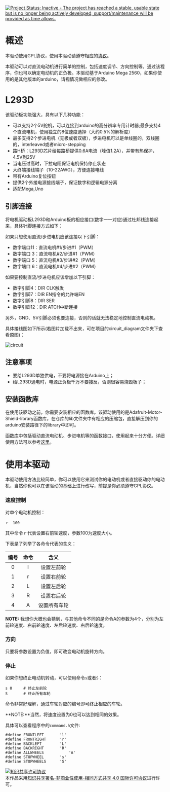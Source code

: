 [![Project Status: Inactive - The project has reached a stable, usable state but is no longer being actively developed; support/maintenance will be provided as time allows.](http://www.repostatus.org/badges/latest/inactive.svg)](http://www.repostatus.org/#inactive)

# 概述

本驱动使用GPL协议，使用本驱动请遵守相应的[协议](https://github.com/Saturn-robot/L293D_driver/blob/master/LICENSE)。

本驱动可以对直流电动机进行简单的控制，包括速度调节、方向控制等。通过该程序，你也可以确定电动机的正负极。本驱动基于Arduino Mega 2560，如果你使用的是其他版本的arduino，请视情况做相应的修改。

# L293D

该驱动板功能强大，具有以下几种功能：
- 可以支持2个5V舵机，可以连接到arduino的高分辨率专用计时器;最多支持4个直流电机，使用独立的8位速度选择（大约0.5%的解析度）
- 最多支持2个步进电机（无极或者双极），步进电机可以是单线圈的，双线圈的，interleaved或者micro-stepping
- 路H桥：L293D芯片给每路桥提供0.6A电流（峰值1.2A），并带有热保护，4.5V到25V
- 当电压过高时，下拉电阻保证电机保持停止状态
- 大终端接线端子（10-22AWG），方便连接电线
- 带有Arduino复位按钮
- 提供2个外接电源接线端子，保证数字和逻辑电源分离
- 适配Mega,Uno

## 引脚连接

将电机驱动板L293D和Arduino板的相应接口(数字一一对应)通过杜邦线连接起来，具体针脚连接方式如下：

如果只想使用直流/步进电机应该连接以下引脚：

- 数字端口11：直流电机#1/步进#1（PWM）
- 数字端口 3：直流电机#2/步进#1（PWM）
- 数字端口 5：直流电机#3/步进#2（PWM）
- 数字端口 6：直流电机#4/步进#2（PWM）

如果要控制直流/步进电机应该增加以下引脚：

- 数字引脚4：DIR CLK触发
- 数字引脚7：DIR EN指令的允许端EN
- 数字引脚8：DIR SER
- 数字引脚12：DIR ATCH中断连接

另外，GND、5V引脚必须也要连接，否则的话就无法稳定地控制直流电动机。

具体接线图如下所示(若图片加载不出来，可在项目的circuit_diagram文件夹下查看原图)：

![circuit](Test_DC_motor\circuit_diagram\L293D_bb.png)

## 注意事项

- 要给L293D单独供电，不要将电源接在Arduino上；
- 给L293D通电时，电源正负极千万不要接反，否则很容易烧毁板子；

## 安装函数库

在使用该驱动之前，你需要安装相应的函数库。该驱动使用的是Adafruit-Motor-Shield-library函数库，在仓库的lib文件夹中有相应的压缩包，直接解压到你的arduino安装路径下的library中即可。

函数库中包括驱动直流电动机、步进电机等的函数接口，使用起来十分方便。详细使用方法可以参考[这里](http://www.arduino.cn/thread-15785-1-1.html)。


# 使用本驱动

本驱动使用方法比较简单，你可以使用它来测试你的电动机或者直接驱动你的电动机，当然你也可以在该驱动的基础上进行改写，前提是你必须遵守GPL协议。

### 速度控制

对单个电动机控制：

    ｒ　100

其中命令ｒ代表设置右前轮速度，参数100为速度大小。

下表是了列举了各命令代表的含义：

|编号| 命令 | 含义 |
| :-------------: | :-------------: | :------: |
| 0 | l       | 设置左前轮       |
| 1 | r       | 设置右前轮       |
| 2 | L       | 设置左后轮       |
| 3 | R       | 设置右后轮       |
| 4 | A       | 设置所有车轮     |

**NOTE:** 我想你大概也会猜到，与其他命令不同的是命令A的参数为4个，分别为左前轮速度、右前轮速度、左后轮速度、右后轮速度。

### 方向

只要将参数设置为负值，即可改变电动机旋转方向。

### 停止

如果你想终止电动机转动，可以使用命令`s`或者`S`：

    s 0     # 终止左前轮
    S       # 终止所有车轮

命令非常好理解，通过车轮对应的编号即可终止相应的车轮。

**NOTE:**当然，将速度设置为0也可以达到相同的效果。

具体可以查看程序中的`command.h`文件:

```
#define FRONTLEFT       'l'
#define FRONTRIGHT      'r'
#define BACKLEFT        'L'
#define BACKRIGHT       'R'
#define ALLWHEELS		    'A'
#define STOPWHEEL       's'
#define STOPWHEELS      'S'
```


<a rel="license" href="http://creativecommons.org/licenses/by-nc-sa/4.0/"><img alt="知识共享许可协议" style="border-width:0" src="https://i.creativecommons.org/l/by-nc-sa/4.0/88x31.png" /></a><br />本作品采用<a rel="license" href="http://creativecommons.org/licenses/by-nc-sa/4.0/">知识共享署名-非商业性使用-相同方式共享 4.0 国际许可协议</a>进行许可。
